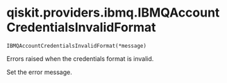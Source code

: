 # qiskit.providers.ibmq.IBMQAccountCredentialsInvalidFormat

`IBMQAccountCredentialsInvalidFormat(*message)`

Errors raised when the credentials format is invalid.

Set the error message.
